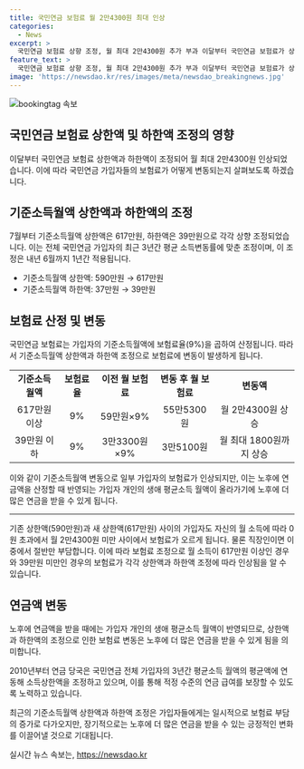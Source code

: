 ```yaml
---
title: 국민연금 보험료 월 2만4300원 최대 인상
categories:
  - News
excerpt: >
  국민연금 보험료 상향 조정, 월 최대 2만4300원 추가 부과 이달부터 국민연금 보험료가 상한액 617만원, 하한액 39만원으로 상향 조정되면서 월 최대 2만4300원 인상된다. 이 조정은 가입자의 보험료율(9%)을 기준소득월액에 적용해 이뤄진다. 상한액을 넘는 소득의 경우 월 소득 상한액으로 보험료를 부과하며, 하한액 미만의 소득에도 일정 수준에서 보험료가 부과된다. 이로 인해 일부 가입자의 보험료가 인상되지만, 노후에 연금액이 증가하여 이점이 제공된다.
feature_text: >
  국민연금 보험료 상향 조정, 월 최대 2만4300원 추가 부과 이달부터 국민연금 보험료가 상한액 617만원, 하한액 39만원으로 상향 조정되면서 월 최대 2만4300원 인상된다. 이 조정은 가입자의 보험료율(9%)을 기준소득월액에 적용해 이뤄진다. 상한액을 넘는 소득의 경우 월 소득 상한액으로 보험료를 부과하며, 하한액 미만의 소득에도 일정 수준에서 보험료가 부과된다. 이로 인해 일부 가입자의 보험료가 인상되지만, 노후에 연금액이 증가하여 이점이 제공된다.
image: 'https://newsdao.kr/res/images/meta/newsdao_breakingnews.jpg'
---
```


<p><img src="https://newsdao.kr/res/images/meta/newsdao_breakingnews.jpg" alt="bookingtag 속보" /></p>

<h2>국민연금 보험료 상한액 및 하한액 조정의 영향</h2>

<p data-ke-size="size16">이달부터 국민연금 보험료 상한액과 하한액이 조정되어 월 최대 2만4300원 인상되었습니다. 이에 따라 국민연금 가입자들의 보험료가 어떻게 변동되는지 살펴보도록 하겠습니다.</p>

<h2>기준소득월액 상한액과 하한액의 조정</h2>

<p data-ke-size="size16">7월부터 기준소득월액 상한액은 617만원, 하한액은 39만원으로 각각 상향 조정되었습니다. 이는 전체 국민연금 가입자의 최근 3년간 평균 소득변동률에 맞춘 조정이며, 이 조정은 내년 6월까지 1년간 적용됩니다.</p>

<ul>
  <li>기준소득월액 상한액: 590만원 → 617만원</li>
  <li>기준소득월액 하한액: 37만원 → 39만원</li>
</ul>

<h2>보험료 산정 및 변동</h2>

<p data-ke-size="size16">국민연금 보험료는 가입자의 기준소득월액에 보험료율(9%)을 곱하여 산정됩니다. 따라서 기준소득월액 상한액과 하한액 조정으로 보험료에 변동이 발생하게 됩니다.</p>

<table>
  <tr>
    <td style="text-align: center; height: 17px;"><b>기준소득월액</b></td>
    <td style="text-align: center; height: 17px;"><b>보험료율</b></td>
    <td style="text-align: center; height: 17px;"><b>이전 월 보험료</b></td>
    <td style="text-align: center; height: 17px;"><b>변동 후 월 보험료</b></td>
    <td style="text-align: center; height: 17px;"><b>변동액</b></td>
  </tr>
  <tr>
    <td style="text-align: center; height: 17px;">617만원 이상</td>
    <td style="text-align: center; height: 17px;">9%</td>
    <td style="text-align: center; height: 17px;">59만원×9%</td>
    <td style="text-align: center; height: 17px;">55만5300원</td>
    <td style="text-align: center; height: 17px;">월 2만4300원 상승</td>
  </tr>
  <tr>
    <td style="text-align: center; height: 17px;">39만원 이하</td>
    <td style="text-align: center; height: 17px;">9%</td>
    <td style="text-align: center; height: 17px;">3만3300원×9%</td>
    <td style="text-align: center; height: 17px;">3만5100원</td>
    <td style="text-align: center; height: 17px;">월 최대 1800원까지 상승</td>
  </tr>
</table>

<p data-ke-size="size16">이와 같이 기준소득월액 변동으로 일부 가입자의 보험료가 인상되지만, 이는 노후에 연금액을 산정할 때 반영되는 가입자 개인의 생애 평균소득 월액이 올라가기에 노후에 더 많은 연금을 받을 수 있게 됩니다.</p>

<hr>

<p data-ke-size="size16">기존 상한액(590만원)과 새 상한액(617만원) 사이의 가입자도 자신의 월 소득에 따라 0원 초과에서 월 2만4300원 미만 사이에서 보험료가 오르게 됩니다. 물론 직장인이면 이 중에서 절반만 부담합니다. 이에 따라 보험료 조정으로 월 소득이 617만원 이상인 경우와 39만원 미만인 경우의 보험료가 각각 상한액과 하한액 조정에 따라 인상됨을 알 수 있습니다.</p>

<h2>연금액 변동</h2>

<p data-ke-size="size16">노후에 연금액을 받을 때에는 가입자 개인의 생애 평균소득 월액이 반영되므로, 상한액과 하한액의 조정으로 인한 보험료 변동은 노후에 더 많은 연금을 받을 수 있게 됨을 의미합니다.</p>

<p data-ke-size="size16">2010년부터 연금 당국은 국민연금 전체 가입자의 3년간 평균소득 월액의 평균액에 연동해 소득상한액을 조정하고 있으며, 이를 통해 적정 수준의 연금 급여를 보장할 수 있도록 노력하고 있습니다.</p>

<p data-ke-size="size16">최근의 기준소득월액 상한액과 하한액 조정은 가입자들에게는 일시적으로 보험료 부담의 증가로 다가오지만, 장기적으로는 노후에 더 많은 연금을 받을 수 있는 긍정적인 변화를 이끌어낼 것으로 기대됩니다.</p>
실시간 뉴스 속보는, <a href="https://newsdao.kr" rel="dofollow">https://newsdao.kr</a>


